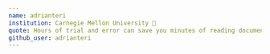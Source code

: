 ```yaml
---
name: adrianteri
institution: Carnegie Mellon University 🚩
quote: Hours of trial and error can save you minutes of reading documentation.
github_user: adrianteri
---
```

